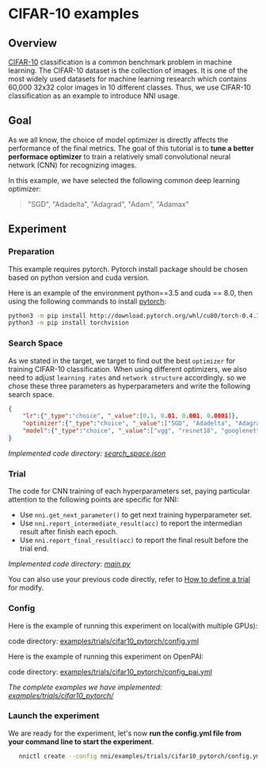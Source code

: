 # CIFAR-10 examples

## Overview

[CIFAR-10][3] classification is a common benchmark problem in machine learning. The CIFAR-10 dataset is the collection of images. It is one of the most widely used datasets for machine learning research which contains 60,000 32x32 color images in 10 different classes. Thus, we use CIFAR-10 classification as an example to introduce NNI usage.

## Goal

As we all know, the choice of model optimizer is directly affects the performance of the final metrics. The goal of this tutorial is to **tune a better performace optimizer** to train a relatively small convolutional neural network (CNN) for recognizing images.

In this example, we have selected the following common deep learning optimizer:

> "SGD", "Adadelta", "Adagrad", "Adam", "Adamax"

## Experiment

### Preparation

This example requires pytorch. Pytorch install package should be chosen based on python version and cuda version.

Here is an example of the environment python==3.5 and cuda == 8.0, then using the following commands to install [pytorch][2]:

```bash
python3 -m pip install http://download.pytorch.org/whl/cu80/torch-0.4.1-cp35-cp35m-linux_x86_64.whl
python3 -m pip install torchvision
```

### Search Space

As we stated in the target, we target to find out the best `optimizer` for training CIFAR-10 classification. When using different optimizers, we also need to adjust `learning rates` and `network structure` accordingly. so we chose these three parameters as hyperparameters and write the following search space.

```json
{
    "lr":{"_type":"choice", "_value":[0.1, 0.01, 0.001, 0.0001]},
    "optimizer":{"_type":"choice", "_value":["SGD", "Adadelta", "Adagrad", "Adam", "Adamax"]},
    "model":{"_type":"choice", "_value":["vgg", "resnet18", "googlenet", "densenet121", "mobilenet", "dpn92", "senet18"]}
}
```

*Implemented code directory: [search_space.json][8]*

### Trial

The code for CNN training of each hyperparameters set, paying particular attention to the following points are specific for NNI:

* Use `nni.get_next_parameter()` to get next training hyperparameter set.
* Use `nni.report_intermediate_result(acc)` to report the intermedian result after finish each epoch.
* Use `nni.report_final_result(acc)` to report the final result before the trial end.

*Implemented code directory: [main.py][9]*

You can also use your previous code directly, refer to [How to define a trial][5] for modify.

### Config

Here is the example of running this experiment on local(with multiple GPUs):

code directory: [examples/trials/cifar10_pytorch/config.yml][6]

Here is the example of running this experiment on OpenPAI:

code directory: [examples/trials/cifar10_pytorch/config_pai.yml][7]

*The complete examples we have implemented: [examples/trials/cifar10_pytorch/][1]*

### Launch the experiment

We are ready for the experiment, let's now **run the config.yml file from your command line to start the experiment**.

 ```bash
    nnictl create --config nni/examples/trials/cifar10_pytorch/config.yml
```

[1]: https://github.com/Microsoft/nni/tree/master/examples/trials/cifar10_pytorch
[2]: https://pytorch.org/
[3]: https://www.cs.toronto.edu/~kriz/cifar.html
[4]: https://github.com/Microsoft/nni/tree/master/examples/trials/cifar10_pytorch
[5]: https://github.com/Microsoft/nni/blob/master/docs/howto_1_WriteTrial.md
[6]: https://github.com/Microsoft/nni/blob/master/examples/trials/cifar10_pytorch/config.yml
[7]: https://github.com/Microsoft/nni/blob/master/examples/trials/cifar10_pytorch/config_pai.yml
[8]: https://github.com/Microsoft/nni/blob/master/examples/trials/cifar10_pytorch/search_space.json
[9]: https://github.com/Microsoft/nni/blob/master/examples/trials/cifar10_pytorch/main.py
